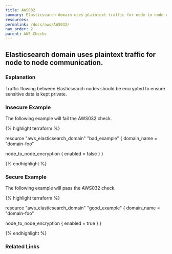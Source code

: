 ```yaml
---
title: AWS032
summary: Elasticsearch domain uses plaintext traffic for node to node communication. [aws_elasticsearch_domain] 
resources: 
permalink: /docs/aws/AWS032/
nav_order: 2
parent: AWS Checks
---
```


## Elasticsearch domain uses plaintext traffic for node to node communication.

### Explanation


Traffic flowing between Elasticsearch nodes should be encrypted to ensure sensitive data is kept private.



### Insecure Example

The following example will fail the AWS032 check.

{% highlight terraform %}

resource "aws_elasticsearch_domain" "bad_example" {
  domain_name = "domain-foo"

  node_to_node_encryption {
    enabled = false
  }
}

{% endhighlight %}



### Secure Example

The following example will pass the AWS032 check.

{% highlight terraform %}

resource "aws_elasticsearch_domain" "good_example" {
  domain_name = "domain-foo"

  node_to_node_encryption {
    enabled = true
  }
}

{% endhighlight %}


### Related Links


